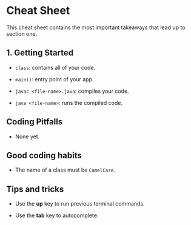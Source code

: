 # Cheat Sheet

This cheat sheet contains the most important takeaways that lead up to section one.

## **1\. Getting Started**


-   `class`: contains all of your code.

-   `main()`: entry point of your app.

-   `javac <file-name>.java`: compiles your code.

-   `java <file-name>`: runs the compiled code.

## Coding Pitfalls

-   None yet.

## Good coding habits

-   The name of a class must be `CamelCase`.

## Tips and tricks

-   Use the **up** key to run previous terminal commands.

-   Use the **tab** key to autocomplete.
